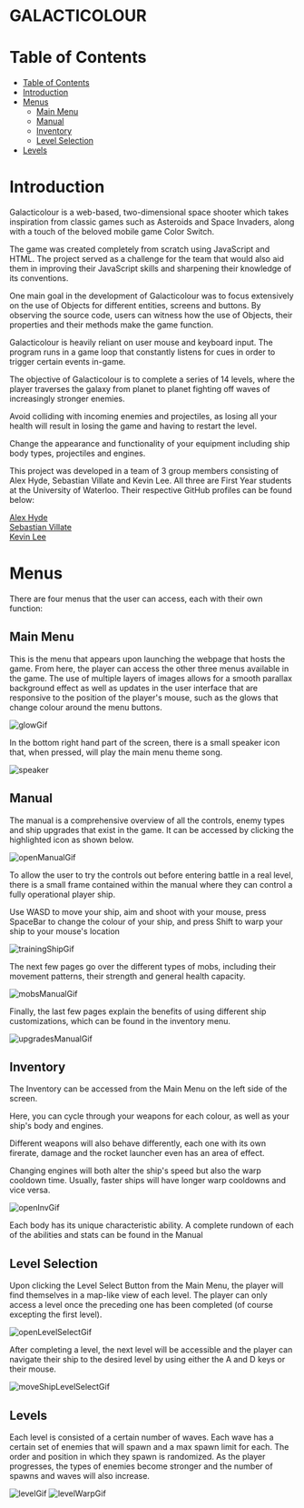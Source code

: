 # GALACTICOLOUR

# Table of Contents

- [Table of Contents](#table-of-contents)
- [Introduction](#introduction)
- [Menus](#menus)
    * [Main Menu](#main-menu)
    * [Manual](#manual)
    * [Inventory](#inventory)
    * [Level Selection](#level-selection)
- [Levels](#levels)

# Introduction

<p>Galacticolour is a web-based, two-dimensional space shooter which takes inspiration from classic
games such as Asteroids and Space Invaders, along with a touch of the beloved mobile game Color Switch.</p>

<p>The game was created completely from scratch using JavaScript and HTML. The project served as a challenge for the 
team that would also aid them in improving their JavaScript skills and sharpening their knowledge of its conventions.</p>

<p>One main goal in the development of Galacticolour was to focus extensively on the use of Objects for different entities,
screens and buttons. By observing the source code, users can witness how the use of Objects, their properties and 
their methods make the game function.</p>

<p>Galacticolour is heavily reliant on user mouse and keyboard input. The program runs in a game loop that constantly
listens for cues in order to trigger certain events in-game.</p>

<p>The objective of Galacticolour is to complete a series of 14 levels, where the player traverses the galaxy from 
planet to planet fighting off waves of increasingly stronger enemies.</p>

<p>Avoid colliding with incoming enemies and projectiles, as losing all your health will result in losing the game and having
to restart the level.</p>

<p>Change the appearance and functionality of your equipment including ship body types, projectiles and engines. </p>

<p>This project was developed in a team of 3 group members consisting of Alex Hyde, Sebastian Villate and Kevin Lee.
All three are First Year students at the University of Waterloo. Their respective GitHub profiles can be found below:</p>

[Alex Hyde](https://github.com/Alex-Hyde)<br>
[Sebastian Villate](https://github.com/Sebvillate)<br>
[Kevin Lee](https://github.com/keeinlev)<br>


# Menus
<p>There are four menus that the user can access, each with their own function:</p>

## Main Menu
<p>This is the menu that appears upon launching the webpage that hosts the game. From here, the player can access the other three
menus available in the game. The use of multiple layers of images allows for a smooth parallax background effect as well as
updates in the user interface that are responsive to the position of the player's mouse, such as the glows that change colour
around the menu buttons.</p>

![glowGif](/screenshots/glow.gif/) <br>

<p>In the bottom right hand part of the screen, there is a small speaker icon that, when pressed, will play the main menu theme song.</p>

![speaker](/screenshots/speaker.png/)


## Manual
<p>The manual is a comprehensive overview of all the controls, enemy types and ship upgrades that exist in the game. It can be accessed
by clicking the highlighted icon as shown below.</p>

![openManualGif](/screenshots/openmanual.gif/)

<p>To allow the user to try the controls out before entering battle in a real level, there is a small frame contained within
the manual where they can control a fully operational player ship.</p>
<p>Use WASD to move your ship, aim and shoot with your mouse, press SpaceBar to change the colour of your ship, and press Shift
to warp your ship to your mouse's location</p>

![trainingShipGif](/screenshots/trainingship.gif/)

<p>The next few pages go over the different types of mobs, including their movement patterns, their strength and general health capacity.</p>

![mobsManualGif](/screenshots/mobsmanual.gif/)

<p>Finally, the last few pages explain the benefits of using different ship customizations, which can be found in the inventory menu.</p>

![upgradesManualGif](/screenshots/upgradesmanual.gif/)


## Inventory
<p>The Inventory can be accessed from the Main Menu on the left side of the screen.</p>
<p>Here, you can cycle through your weapons for each colour, as well as your ship's body and engines.</p>
<p>Different weapons will also behave differently, each one with its own firerate, damage and the rocket launcher even has an area of effect.</p>
<p>Changing engines will both alter the ship's speed but also the warp cooldown time. Usually, faster ships will have longer warp cooldowns and vice versa.</p>

![openInvGif](/screenshots/inventory.gif/)


<p>Each body has its unique characteristic ability. A complete rundown of each of the abilities and stats can be found in the Manual</p>


## Level Selection
<p>Upon clicking the Level Select Button from the Main Menu, the player will find themselves in a map-like view of each level. The player can only
access a level once the preceding one has been completed (of course excepting the first level).</p>

![openLevelSelectGif](/screenshots/levelselect.gif/)

<p>After completing a level, the next level will be accessible and the player can navigate their ship to the desired level by using either the A and D keys
or their mouse.</p>

![moveShipLevelSelectGif](/screenshots/levelselectmove.gif/)


## Levels
<p>Each level is consisted of a certain number of waves. Each wave has a certain set of enemies that will spawn and a max spawn limit for each. The order and position
in which they spawn is randomized. As the player progresses, the types of enemies become stronger and the number of spawns and waves will also increase.</p>

![levelGif](/screenshots/level.gif/)
![levelWarpGif](/screenshots/warp.gif/)